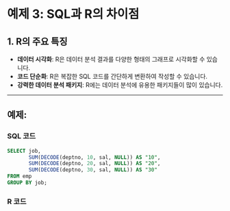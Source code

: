 # 예제 3: SQL과 R의 차이점

## 1. R의 주요 특징
- **데이터 시각화**: R은 데이터 분석 결과를 다양한 형태의 그래프로 시각화할 수 있습니다.
- **코드 단순화**: R은 복잡한 SQL 코드를 간단하게 변환하여 작성할 수 있습니다.
- **강력한 데이터 분석 패키지**: R에는 데이터 분석에 유용한 패키지들이 많이 있습니다.

---

## 예제:

### SQL 코드
```sql
SELECT job, 
       SUM(DECODE(deptno, 10, sal, NULL)) AS "10",
       SUM(DECODE(deptno, 20, sal, NULL)) AS "20",
       SUM(DECODE(deptno, 30, sal, NULL)) AS "30"
FROM emp
GROUP BY job;
```

### R 코드
```r












```
